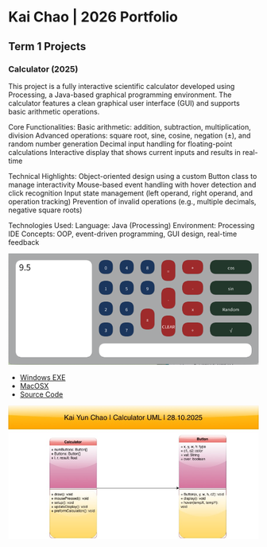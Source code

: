 # Kai Chao | 2026 Portfolio

## Term 1 Projects

### Calculator (2025)

This project is a fully interactive scientific calculator developed using Processing, a Java-based graphical programming environment. The calculator features a clean graphical user interface (GUI) and supports basic arithmetic operations. 

Core Functionalities:
Basic arithmetic: addition, subtraction, multiplication, division
Advanced operations: square root, sine, cosine, negation (±), and random number generation
Decimal input handling for floating-point calculations
Interactive display that shows current inputs and results in real-time

Technical Highlights:
Object-oriented design using a custom Button class to manage interactivity
Mouse-based event handling with hover detection and click recognition
Input state management (left operand, right operand, and operation tracking)
Prevention of invalid operations (e.g., multiple decimals, negative square roots)

Technologies Used:
Language: Java (Processing)
Environment: Processing IDE
Concepts: OOP, event-driven programming, GUI design, real-time feedback

![Running Calculator](https://github.com/Kai535813/portfolio/blob/main/images/Calc%20Ex.png?raw=true)

* [Windows EXE](https://github.com/Kai535813/portfolio/blob/main/src/windows-amd64.zip)
* [MacOSX](https://github.com/Kai535813/portfolio/blob/main/src/CalculatorF/macos-aarch64.zip)
* [Source Code](https://github.com/Kai535813/portfolio/tree/main/src/CalculatorF)

![Calculator UML](https://github.com/Kai535813/portfolio/blob/main/images/Calculator%20UML.jpg?raw=true)
